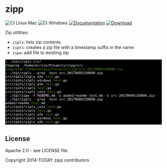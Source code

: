 # zipp

![CI Linux Mac](https://github.com/enr/zipp/workflows/CI%20Linux%20Mac/badge.svg)
![CI Windows](https://github.com/enr/zipp/workflows/CI%20Windows/badge.svg)
[![Documentation](https://img.shields.io/badge/Website-Documentation-orange)](https://enr.github.io/zipp/)
[![Download](https://img.shields.io/badge/Download-Last%20release-brightgreen)](https://github.com/enr/zipp/releases/latest)


Zip utilities:

- `zipls`: lists zip contents
- `zipts`: creates a zip file with a timestamp suffix in the name
- `zipw`: add file to existing zip

![screenshot](Screenshot.jpg "Zipp screenshot")

## License

Apache 2.0 - see LICENSE file.

Copyright 2014-TODAY zipp contributors
